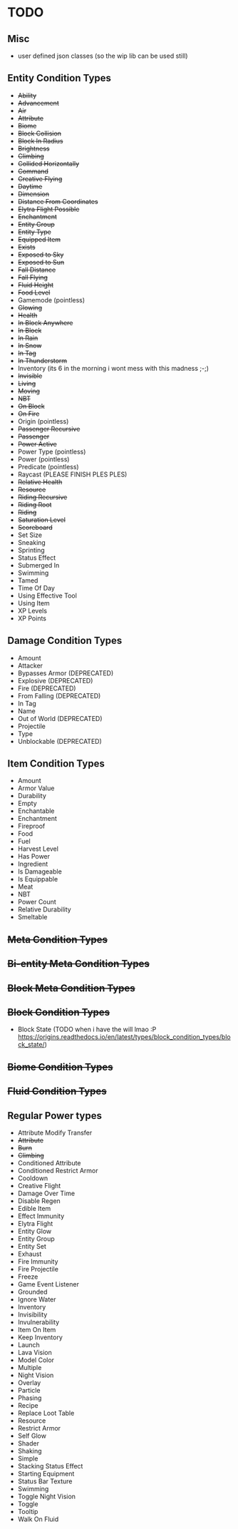 # TODO

## Misc

* user defined json classes (so the wip lib can be used still)

## Entity Condition Types

* ~~Ability~~
* ~~Advancement~~
* ~~Air~~
* ~~Attribute~~
* ~~Biome~~
* ~~Block Collision~~
* ~~Block In Radius~~
* ~~Brightness~~
* ~~Climbing~~
* ~~Collided Horizontally~~
* ~~Command~~
* ~~Creative Flying~~
* ~~Daytime~~
* ~~Dimension~~
* ~~Distance From Coordinates~~
* ~~Elytra Flight Possible~~
* ~~Enchantment~~
* ~~Entity Group~~
* ~~Entity Type~~
* ~~Equipped Item~~
* ~~Exists~~
* ~~Exposed to Sky~~
* ~~Exposed to Sun~~
* ~~Fall Distance~~
* ~~Fall Flying~~
* ~~Fluid Height~~
* ~~Food Level~~
* Gamemode (pointless)
* ~~Glowing~~
* ~~Health~~
* ~~In Block Anywhere~~
* ~~In Block~~
* ~~In Rain~~
* ~~In Snow~~
* ~~In Tag~~
* ~~In Thunderstorm~~
* Inventory (its 6 in the morning i wont mess with this madness ;-;)
* ~~Invisible~~
* ~~Living~~
* ~~Moving~~
* ~~NBT~~
* ~~On Block~~
* ~~On Fire~~
* Origin (pointless)
* ~~Passenger Recursive~~
* ~~Passenger~~
* ~~Power Active~~
* Power Type (pointless)
* Power (pointless)
* Predicate (pointless)
* Raycast (PLEASE FINISH PLES PLES)
* ~~Relative Health~~
* ~~Resource~~
* ~~Riding Recursive~~
* ~~Riding Root~~
* ~~Riding~~
* ~~Saturation Level~~
* ~~Scoreboard~~
* Set Size
* Sneaking
* Sprinting
* Status Effect
* Submerged In
* Swimming
* Tamed
* Time Of Day
* Using Effective Tool
* Using Item
* XP Levels
* XP Points

## Damage Condition Types

* Amount
* Attacker
* Bypasses Armor (DEPRECATED)
* Explosive (DEPRECATED)
* Fire (DEPRECATED)
* From Falling (DEPRECATED)
* In Tag
* Name
* Out of World (DEPRECATED)
* Projectile
* Type
* Unblockable (DEPRECATED)

## Item Condition Types

* Amount
* Armor Value
* Durability
* Empty
* Enchantable
* Enchantment
* Fireproof
* Food
* Fuel
* Harvest Level
* Has Power
* Ingredient
* Is Damageable
* Is Equippable
* Meat
* NBT
* Power Count
* Relative Durability
* Smeltable

## ~~Meta Condition Types~~

## ~~Bi-entity Meta Condition Types~~

## ~~Block Meta Condition Types~~

## ~~Block Condition Types~~

* Block State (TODO when i have the will lmao :P <https://origins.readthedocs.io/en/latest/types/block_condition_types/block_state/>)

## ~~Biome Condition Types~~

## ~~Fluid Condition Types~~

## Regular Power types

* Attribute Modify Transfer
* ~~Attribute~~
* ~~Burn~~
* ~~Climbing~~
* Conditioned Attribute
* Conditioned Restrict Armor
* Cooldown
* Creative Flight
* Damage Over Time
* Disable Regen
* Edible Item
* Effect Immunity
* Elytra Flight
* Entity Glow
* Entity Group
* Entity Set
* Exhaust
* Fire Immunity
* Fire Projectile
* Freeze
* Game Event Listener
* Grounded
* Ignore Water
* Inventory
* Invisibility
* Invulnerability
* Item On Item
* Keep Inventory
* Launch
* Lava Vision
* Model Color
* Multiple
* Night Vision
* Overlay
* Particle
* Phasing
* Recipe
* Replace Loot Table
* Resource
* Restrict Armor
* Self Glow
* Shader
* Shaking
* Simple
* Stacking Status Effect
* Starting Equipment
* Status Bar Texture
* Swimming
* Toggle Night Vision
* Toggle
* Tooltip
* Walk On Fluid
